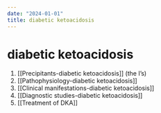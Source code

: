 ```yaml
---
date: "2024-01-01"
title: diabetic ketoacidosis
---
```


# diabetic ketoacidosis

1. [[Precipitants-diabetic ketoacidosis]] (the I’s)
2. [[Pathophysiology-diabetic ketoacidosis]]
3. [[Clinical manifestations-diabetic ketoacidosis]]
4. [[Diagnostic studies-diabetic ketoacidosis]]
5. [[Treatment of DKA]]
